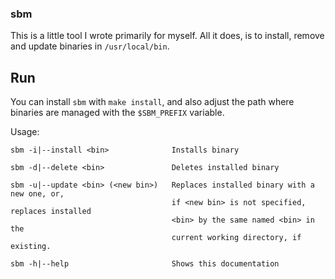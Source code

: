 ### sbm
This is a little tool I wrote primarily for myself.
All it does, is to install, remove and update binaries in `/usr/local/bin`.

## Run

You can install `sbm` with `make install`, and also adjust the path where binaries are managed with the `$SBM_PREFIX` variable.

Usage:

```
sbm -i|--install <bin>              Installs binary

sbm -d|--delete <bin>               Deletes installed binary

sbm -u|--update <bin> (<new bin>)   Replaces installed binary with a new one, or,
                                    if <new bin> is not specified, replaces installed
                                    <bin> by the same named <bin> in the 
                                    current working directory, if existing.

sbm -h|--help                       Shows this documentation
```

